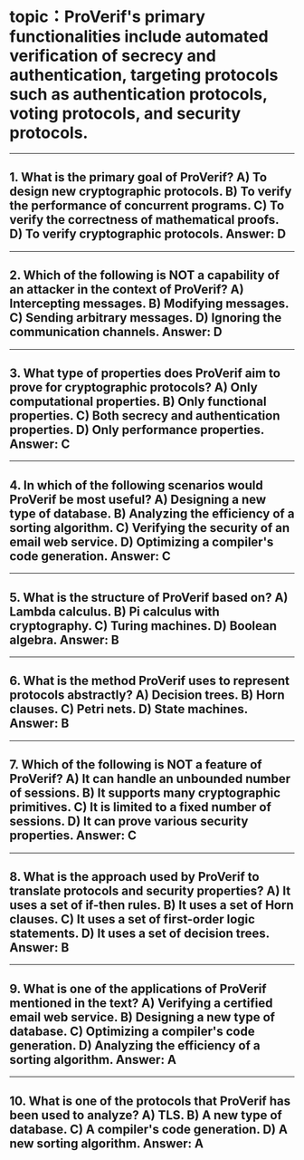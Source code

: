 # topic：ProVerif's primary functionalities include automated verification of secrecy and authentication, targeting protocols such as authentication protocols, voting protocols, and security protocols.

---
**1. What is the primary goal of ProVerif?**
A) To design new cryptographic protocols.
B) To verify the performance of concurrent programs.
C) To verify the correctness of mathematical proofs.
D) To verify cryptographic protocols.
**Answer:** D
---

---
**2. Which of the following is NOT a capability of an attacker in the context of ProVerif?**
A) Intercepting messages.
B) Modifying messages.
C) Sending arbitrary messages.
D) Ignoring the communication channels.
**Answer:** D
---

---
**3. What type of properties does ProVerif aim to prove for cryptographic protocols?**
A) Only computational properties.
B) Only functional properties.
C) Both secrecy and authentication properties.
D) Only performance properties.
**Answer:** C
---

---
**4. In which of the following scenarios would ProVerif be most useful?**
A) Designing a new type of database.
B) Analyzing the efficiency of a sorting algorithm.
C) Verifying the security of an email web service.
D) Optimizing a compiler's code generation.
**Answer:** C
---

---
**5. What is the structure of ProVerif based on?**
A) Lambda calculus.
B) Pi calculus with cryptography.
C) Turing machines.
D) Boolean algebra.
**Answer:** B
---

---
**6. What is the method ProVerif uses to represent protocols abstractly?**
A) Decision trees.
B) Horn clauses.
C) Petri nets.
D) State machines.
**Answer:** B
---

---
**7. Which of the following is NOT a feature of ProVerif?**
A) It can handle an unbounded number of sessions.
B) It supports many cryptographic primitives.
C) It is limited to a fixed number of sessions.
D) It can prove various security properties.
**Answer:** C
---

---
**8. What is the approach used by ProVerif to translate protocols and security properties?**
A) It uses a set of if-then rules.
B) It uses a set of Horn clauses.
C) It uses a set of first-order logic statements.
D) It uses a set of decision trees.
**Answer:** B
---

---
**9. What is one of the applications of ProVerif mentioned in the text?**
A) Verifying a certified email web service.
B) Designing a new type of database.
C) Optimizing a compiler's code generation.
D) Analyzing the efficiency of a sorting algorithm.
**Answer:** A
---

---
**10. What is one of the protocols that ProVerif has been used to analyze?**
A) TLS.
B) A new type of database.
C) A compiler's code generation.
D) A new sorting algorithm.
**Answer:** A
---